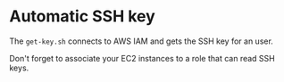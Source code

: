 Automatic SSH key
=================

The `get-key.sh` connects to AWS IAM and gets the SSH key for an user.

Don't forget to associate your EC2 instances to a role that can read SSH keys.
